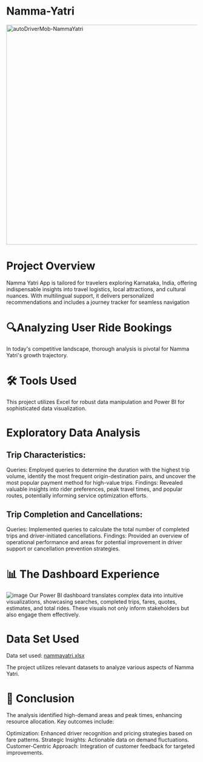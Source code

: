 # Namma-Yatri
<img width="580" alt="autoDriverMob-NammaYatri" src="https://github.com/user-attachments/assets/27a840c2-7393-4d23-b7ef-40bbefb3d7ce" />

# Project Overview
Namma Yatri App is tailored for travelers exploring Karnataka, India, offering indispensable insights into travel logistics, local attractions, and cultural nuances. With multilingual support, it delivers personalized recommendations and includes a journey tracker for seamless navigation
# 🔍Analyzing User Ride Bookings
In today's competitive landscape, thorough analysis is pivotal for Namma Yatri's growth trajectory.
# 🛠 Tools Used
This project utilizes Excel for robust data manipulation and Power BI for sophisticated data visualization.
# Exploratory Data Analysis
## Trip Characteristics:
Queries: Employed queries to determine the duration with the highest trip volume, identify the most frequent origin-destination pairs, and uncover the most popular payment method for high-value trips.
Findings: Revealed valuable insights into rider preferences, peak travel times, and popular routes, potentially informing service optimization efforts.
## Trip Completion and Cancellations:
Queries: Implemented queries to calculate the total number of completed trips and driver-initiated cancellations.
Findings: Provided an overview of operational performance and areas for potential improvement in driver support or cancellation prevention strategies.
# 📊 The Dashboard Experience
![image](https://github.com/user-attachments/assets/06ed4698-e8f8-4e41-8c5c-f9de3bac3f42)
Our Power BI dashboard translates complex data into intuitive visualizations, showcasing searches, completed trips, fares, quotes, estimates, and total rides. These visuals not only inform stakeholders but also engage them effectively.
# Data Set Used
Data set used: [nammayatri.xlsx](https://github.com/user-attachments/files/20174555/nammayatri.xlsx)

The project utilizes relevant datasets to analyze various aspects of Namma Yatri.

# 🚀 Conclusion
The analysis identified high-demand areas and peak times, enhancing resource allocation. Key outcomes include:

Optimization: Enhanced driver recognition and pricing strategies based on fare patterns.
Strategic Insights: Actionable data on demand fluctuations.
Customer-Centric Approach: Integration of customer feedback for targeted improvements.
